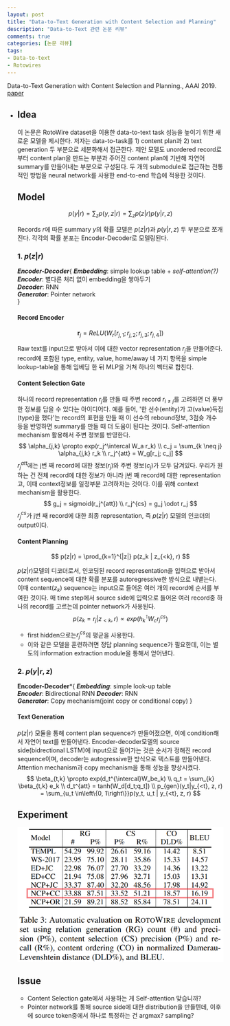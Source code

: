 ```yaml
---
layout: post
title: "Data-to-Text Generation with Content Selection and Planning"
description: "Data-to-Text 관련 논문 리뷰"
comments: true
categories: [논문 리뷰]
tags:
- Data-to-text
- Rotowires
---
```


Data-to-Text Generation with Content Selection and Planning., AAAI 2019. [paper](https://arxiv.org/abs/1809.00582)

- ## Idea
  이 논문은 RotoWire dataset을 이용한 data-to-text task 성능을 높이기 위한 새로운 모델을 제시한다. 저자는 data-to-task를 1) content plan과 2) text generation 두 부분으로 세분화해서 접근한다. 제안 모델도 unordered record로부터 content plan을 만드는 부분과 주어진 content plan에 기반해 자연어 summary를 만들어내는 부분으로 구성된다. 두 개의 submodule로 접근하는 전통적인 방법을 neural network를 사용한 end-to-end 학습에 적용한 것이다. 

    

  ## Model
  $$
  p(y|r) = \sum_z p(y,z|r) = \sum_z p(z|r) p(y|r,z)
  $$

  Records $r$에 따른 summary $y$의 확률 모델은 $p(z|r)$과 $p(y|r,z)$ 두 부분으로 쪼개진다. 각각의 확률 분포는 Encoder-Decoder로 모델링된다.

  ### 1. $p(z|r)$

  ***Encoder-Decoder***{
      ***Embedding***:  simple lookup table + *self-attention(?)*  
      ***Encoder***: 별다른 처리 없이 embedding을 쌓아두기  
      ***Decoder***:  RNN  
      ***Generator***:  Pointer network  
      }

  #### Record Encoder

  $$
  \mathbf{r}_j = ReLU(W_r[r_{j,1}; r_{j,2}; r_{j,3}; r_{j,4}])
  $$

  Raw text를 input으로 받아서 이에 대한 vector representation $r_j$을 만들어준다. record에 포함된 type, entity, value, home/away 네 가지 항목을 simple lookup-table을 통해 임베딩 한 뒤 MLP을 거쳐 하나의 벡터로 합친다.

  #### Content Selection Gate

  하나의 record representation $r_j$를 만들 때 주변 record $r_{i \neq{j} }$를 고려하면 더 풍부한 정보를 담을 수 있다는 아이디어다. 예를 들어, '한 선수(entity)가 고(value)득점(type)을 했다'는 record의 표현을 만들 때 이 선수의 rebound정보, 3점슛 개수 등을 반영하면 summary를 만들 때 더 도움이 된다는 것이다. Self-attention mechanism 활용해서 주변 정보를 반영한다.
  $$
  \alpha_{j,k} \propto exp(r_j^\intercal W_a r_k) \\
  c_j = \sum_{k \neq j} \alpha_{j,k} r_k \\
  r_j^{att} = W_g[r_j; c_j]
  $$
  $r_j^{att}$에는 j번 째 record에 대한 정보($r_j$)와 주변 정보($c_j$)가 모두 담겨있다. 우리가 원하는 건 전체 record에 대한 정보가 아니라 j번 째 record에 대한 representation고, 이때 context정보를 일정부분 고려하자는 것이다. 이를 위해 context mechanism을 활용한다.
  $$
  g_j = sigmoid(r_j^{att}) \\
  r_j^{cs} = g_j \odot r_j
  $$
  $r_j^{cs}$가 j번 째 record에 대한 최종 representation, 즉 $p(z|r)$ 모델의 인코더의 output이다.

    

  #### Content Planning

  $$
  p(z|r) = \prod_{k=1}^{|z|} p(z_k | z_{<k}, r)
  $$

  

  $p(z|r)$모델의 디코더로서, 인코딩된 record representation을 입력으로 받아서 content sequence에 대한 확률 분포를 autoregressive한 방식으로 내뱉는다. 이때 content($z_k$) sequence는 input으로 들어온 여러 개의 record에 순서를 부여한 것이다. 매 time step에서 source side에 입력으로 들어온 여러 record중 하나의 record를 고르는데 pointer network가 사용된다. 
  $$
  p(z_k= r_j|z_{<k}, r) \propto exp(h_k^{\intercal} W_c r_j^{cs})
  $$


  - first hidden으로는$r_j^{cs}$의 평균을 사용한다.

  * 이와 같은 모델을 훈련하려면 정답 planning sequence가 필요한데, 이는 별도의 information extraction module을 통해서 얻어낸다.

    

  ### 2. $p(y|r,z)$

  **Encoder-Decoder***{
      ***Embedding***:  simple look-up table  
      ***Encoder***: Bidirectional RNN
      ***Decoder***:  RNN  
      ***Generator***:  Copy mechanism(joint copy or conditional copy)
      }

  #### Text Generation

  $p(z|r)$ 모듈을 통해 content plan sequence가 만들어졌으면, 이에 condition해서 자연어 text를 만들어낸다. Encoder-decoder모델의 source side(bidrectional LSTM)에 input으로 들어가는 것은 순서가 정해진 record sequence이며, decoder는 autogressive한 방식으로 텍스트를 만들어낸다. Attention mechanism과 copy mechanism을 통해 성능을 향상시켰다. 
$$
  \beta_{t,k} \propto exp(d_t^{\intercal}W_be_k) \\
  q_t = \sum_{k} \beta_{t,k} e_k \\
  d_t^{att} = tanh(W_d[d_t;q_t]) \\
  p_{gen}(y_t|y_{<t}, z, r) = \sum_{u_t \in\left\{0, 1\right\}}p(y_t, u_t | y_{<t}, z, r)
$$

  


  ## Experiment
  ![result](/assets/img/puduppully_result.png)

  

  ## Issue

  - Content Selection gate에서 사용하는 게 Self-attention 맞습니까?
  - Pointer network를 통해 source side에 대한 distribution을 만들텐데, 이후에 source token중에서 하나로 특정하는 건 argmax? sampling?